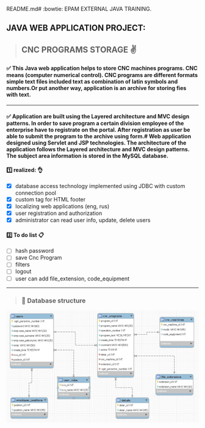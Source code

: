 README.md# :bowtie: EPAM EXTERNAL JAVA TRAINING.

## JAVA WEB APPLICATION PROJECT:
>## CNC PROGRAMS STORAGE :v:

#### :white_check_mark: This Java web application helps to store CNC machines programs. CNC means (computer numerical control). CNC programs are different formats simple text files included text as combination of latin symbols and numbers.Or put another way, application is an archive for storing fies with text.
___
#### :white_check_mark: Application are built using the Layered architecture and MVC design patterns. In order to save program a certain division employee of the enterprise have to registrate on the portal. After registration as user be able to submit the program to the archive using form.# Web application designed using Servlet and JSP technologies. The architecture of the application follows the Layered architecture and MVC design patterns. The subject area information is stored in the MySQL database.

#### :one: realized: :ok_hand:
- [x] database access technology implemented using JDBC with custom connection pool
- [x] custom tag for HTML footer
- [x] localizing web applications (eng, rus)
- [x] user registration and authorization
- [x] administrator can read user info, update, delete users  
#### :two: To do list :clipboard:
- [ ] hash password
- [ ] save Cnc Program
- [ ] filters
- [ ] logout
- [ ] user can add file_extension, code_equipment

___
>### :page_facing_up: Database structure 
![alt text](https://github.com/Petrovich-A/CNC-programs-storage/blob/master/CNC_programs_storage.JPG?raw=true)